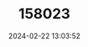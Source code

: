 ---
title: "158023"
category: "Cassia abbreviata"
draft: false
date: 2024-02-22 13:03:52
languages:
  Yao: ["Mchalamira"]
  Chichewa; Chewa; Nyanja: ["Mkwakupwaku, Mlumanyama"]
---